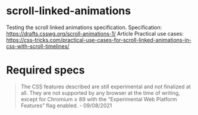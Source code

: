 # scroll-linked-animations
Testing the scroll linked animations specification.
Specification: https://drafts.csswg.org/scroll-animations-1/
Article Practical use cases: https://css-tricks.com/practical-use-cases-for-scroll-linked-animations-in-css-with-scroll-timelines/

# Required specs
>The CSS features described are still experimental and not finalized at all. They are not supported by any browser at the time of writing, except for Chromium ≥ 89 with the “Experimental Web Platform Features” flag enabled. - 09/08/2021

